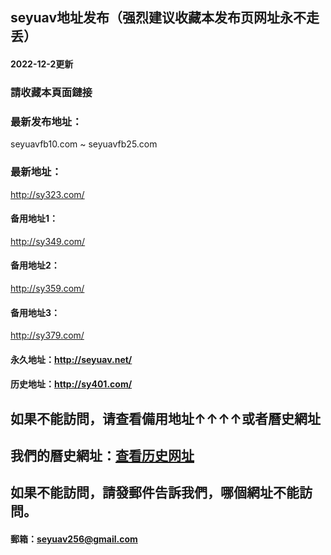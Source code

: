 ## seyuav地址发布（强烈建议收藏本发布页网址永不走丢）
#### 2022-12-2更新
### 請收藏本頁面鏈接
### 最新发布地址：
seyuavfb10.com ~ seyuavfb25.com
### 最新地址：
http://sy323.com/
#### 备用地址1：
http://sy349.com/
#### 备用地址2：
http://sy359.com/
#### 备用地址3：
http://sy379.com/
#### 永久地址：http://seyuav.net/
#### 历史地址：http://sy401.com/
## 如果不能訪問，请查看備用地址↑↑↑↑或者曆史網址
## 我們的曆史網址：[查看历史网址](https://github.com/seyuav/seyuav.site/wiki/%E8%89%B2%E6%AC%B2av%E4%BD%BF%E7%94%A8%E8%BF%87%E7%9A%84%E7%BD%91%E5%9D%80)
## 如果不能訪問，請發郵件告訴我們，哪個網址不能訪問。
#### 郵箱：seyuav256@gmail.com
